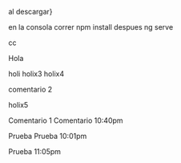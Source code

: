 al descargar}

en la consola correr   npm install 
despues ng serve


cc

Hola

holi
holix3
holix4

comentario 2

holix5

Comentario 1
Comentario 10:40pm

Prueba
Prueba 10:01pm

Prueba 11:05pm
